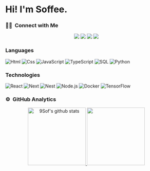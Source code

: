 # Hi! I'm Soffee.
### 🤝🏻 &nbsp;Connect with Me

<p align="center">
<a href="mailto:madsoffee.yk@gmail.com"><img src="https://img.shields.io/badge/-madsoffee.yk@gmail.com-D14836?style=flat&logo=Gmail&logoColor=white"/></a>
<a href="https://instagram.com/madsoffee_yk"><img src="https://img.shields.io/badge/-@madsoffee__yk-E4405F?style=flat&logo=Instagram&logoColor=white"/></a>
<a href="https://facebook.com/madsoffee"><img src="https://img.shields.io/badge/-@Madsoffee YK-1877F2?style=flat&logo=Facebook&logoColor=white"/></a>
<a href="https://www.youtube.ca/UCvFweIXouc3wPLKNb69H2Hw"><img src="https://img.shields.io/badge/-@MADSOFFEE YK.-BD081C?style=flat&logo=Youtube&logoColor=white"/></a>
</p>

### Languages

![Html](https://img.shields.io/badge/-Html-000?&logo=Html)
![Css](https://img.shields.io/badge/-Css-000?&logo=Css)
![JavaScript](https://img.shields.io/badge/-JavaScript-000?&logo=JavaScript)
![TypeScript](https://img.shields.io/badge/-TypeScript-000?&logo=TypeScript)
![SQL](https://img.shields.io/badge/-SQL-000?&logo=MySQL)
![Python](https://img.shields.io/badge/-Python-000?&logo=Python)

### Technologies

![React](https://img.shields.io/badge/-React-000?&logo=React)
![Next](https://img.shields.io/badge/-Next-000?&logo=Next)
![Nest](https://img.shields.io/badge/-Nest-000?&logo=Nest)
![Node.js](https://img.shields.io/badge/-Node.js-000?&logo=node.js)
![Docker](https://img.shields.io/badge/-Docker-000?&logo=Docker)
![TensorFlow](https://img.shields.io/badge/-TensorFlow-000?&logo=TensorFlow)

### ⚙️ &nbsp;GitHub Analytics

<p align="center">
<a href="https://github.com/9Sof">
  <img height="180em" src="https://github-readme-stats-eight-theta.vercel.app/api?username=9Sof&show_icons=true&theme=algolia&include_all_commits=true&count_private=true" alt="9Sof's github stats"/>
  <img height="180em" src="https://github-readme-stats-eight-theta.vercel.app/api/top-langs/?username=9Sof&layout=compact&langs_count=8&theme=algolia"/>
</a>
</p>
